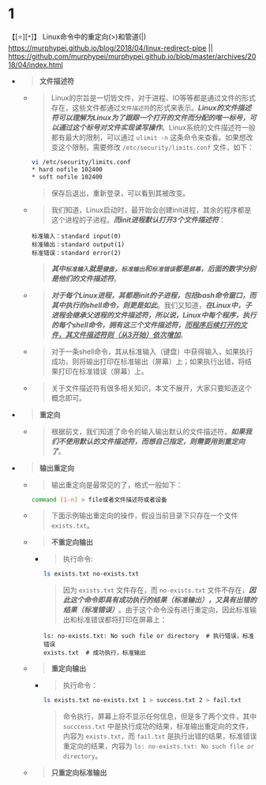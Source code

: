 
# 1

【[:star:][`*`]】 Linux命令中的重定向(>)和管道(|) https://murphypei.github.io/blog/2018/04/linux-redirect-pipe || https://github.com/murphypei/murphypei.github.io/blob/master/archives/2018/04/index.html
- > **文件描述符**
  * > Linux的宗旨是一切皆文件，对于进程、IO等等都是通过文件的形式存在，这些文件都通过`文件描述符`的形式来表示。***Linux的文件描述符可以理解为Linux为了跟踪一个打开的文件而分配的唯一标号，可以通过这个标号对文件实现读写操作***。Linux系统的文件描述符一般都有最大的限制，可以通过 `ulimit -n` 这条命令来查看。如果想改变这个限制，需要修改 `/etc/security/limits.conf` 文件，如下：
    ```sh
    vi /etc/security/limits.conf
    * hard nofile 102400
    * soft nofile 102400
    ```
    > 保存后退出，重新登录，可以看到其被改变。
  * > 我们知道，Linux启动时，最开始会创建init进程，其余的程序都是这个进程的子进程。***而init进程默认打开3个文件描述符***：
    ```console
    标准输入：standard input(0)
    标准输出：standard output(1)
    标准错误：standard error(2)
    ```
    > ***其中`标准输入`就是`键盘`，`标准输出`和`标准错误`都是`屏幕`，后面的数字分别是他们的文件描述符***。
   * > ***对于每个Linux进程，其都是init的子进程，包括bash命令窗口，而其中执行的shell命令，则更是如此***。我们又知道，***在Linux中，子进程会继承父进程的文件描述符，所以说，Linux中每个程序，执行的每个shell命令，拥有这三个文件描述符，<ins>而程序后续打开的文件，其文件描述符则（从3开始）依次增加</ins>***。
   * > 对于一条shell命令，其从标准输入（键盘）中获得输入，如果执行成功，则将输出打印在标准输出（屏幕）上；如果执行出错，将结果打印在标准错误（屏幕）上。
   * > 关于文件描述符有很多相关知识，本文不展开，大家只要知道这个概念即可。
- > **重定向**
  * > 根据前文，我们知道了命令的输入输出默认的文件描述符，***如果我们不使用默认的文件描述符，而想自己指定，则需要用到重定向了***。
- > **输出重定向**
  * > 输出重定向是最常见的了，格式一般如下：
    ```sh
    command [1-n] > file或者文件描述符或者设备
    ```
  * > 下面示例输出重定向的操作，假设当前目录下只存在一个文件 `exists.txt`。
  * > **不重定向输出**
    + > 执行命令:
      ```sh
      ls exists.txt no-exists.txt
      ```
      > 因为 `exists.txt` 文件存在，而 `no-exists.txt` 文件不存在，***因此这个命令即具有成功执行的结果（标准输出），又具有出错的结果（标准错误）***。由于这个命令没有进行重定向，因此标准输出和标准错误都将打印在屏幕上：
      ```console
      ls: no-exists.txt: No such file or directory  # 执行错误，标准错误
      exists.txt  # 成功执行，标准输出
      ```
  * > **重定向输出**
    + > 执行命令：
      ```sh
      ls exists.txt no-exists.txt 1 > success.txt 2 > fail.txt
      ```
      > 命令执行，屏幕上将不显示任何信息，但是多了两个文件，其中 `succcess.txt` 中是执行成功的结果，标准输出重定向的文件，内容为 `exists.txt`，而 `fail.txt` 是执行出错的结果，标准错误重定向的结果，内容为 `ls: no-exists.txt: No such file or directory`。
  * > **只重定向标准输出**
